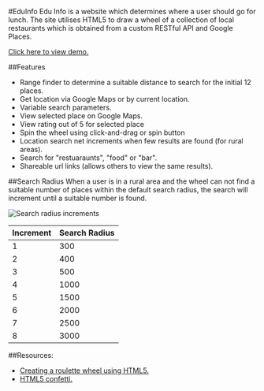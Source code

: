 #EduInfo
Edu Info is a website which determines where a user should go for lunch. The site utilises HTML5 to draw a wheel of a collection of local restaurants which is obtained from a custom RESTful API and Google Places.

[Click here to view demo.](http://abhiklodh.github.io/eduinfo)

##Features

* Range finder to determine a suitable distance to search for the initial 12 places.
* Get location via Google Maps or by current location.
* Variable search parameters.
* View selected place on Google Maps.
* View rating out of 5 for selected place
* Spin the wheel using click-and-drag or spin button
* Location search net increments when few results are found (for rural areas).
* Search for "restuaraunts", "food" or "bar".
* Shareable url links (allows others to view the same results).

##Search Radius
When a user is in a rural area and the wheel can not find a suitable number of places within the default search radius, the search will increment until a suitable number is found.

![Search radius increments](http://i.imgur.com/8YYuZlg.png "Search radius increments")

Increment | Search Radius 
--- | ---
1 | 300
2 | 400
3 | 500
4 | 1000
5 | 1500
6 | 2000
7 | 2500
8 | 3000

##Resources:

* [Creating a roulette wheel using HTML5.](http://tech.pro/tutorial/1008/creating-a-roulette-wheel-using-html5-canvas)
* [HTML5 confetti.](http://codepen.io/linrock/pen/Amdhr)

